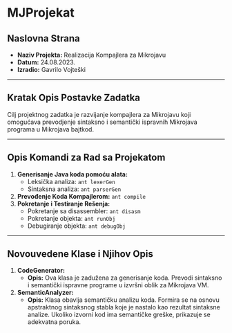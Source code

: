 # MJProjekat

## Naslovna Strana
- **Naziv Projekta:** Realizacija Kompajlera za Mikrojavu
- **Datum:** 24.08.2023.
- **Izradio:** Gavrilo Vojteški

---

## Kratak Opis Postavke Zadatka
Cilj projektnog zadatka je razvijanje kompajlera za Mikrojavu koji omogućava prevodjenje sintaksno i semantički ispravnih Mikrojava programa u Mikrojava bajtkod.

---

## Opis Komandi za Rad sa Projekatom

1. **Generisanje Java koda pomoću alata:**
   - Leksička analiza: `ant lexerGen`
   - Sintaksna analiza: `ant parserGen`
2. **Prevođenje Koda Kompajlerom:** `ant compile`
3. **Pokretanje i Testiranje Rešenja:** 
   - Pokretanje sa disassembler: `ant disasm`
   - Pokretanje objekta: `ant runObj`
   - Debugiranje objekta: `ant debugObj`

---

## Novouvedene Klase i Njihov Opis

1. **CodeGenerator:** 
   - **Opis:** Ova klasa je zadužena za generisanje koda. Prevodi sintaksno i semantički ispravne programe u izvršni oblik za Mikrojava VM. 
2. **SemanticAnalyzer:** 
   - **Opis:** Klasa obavlja semantičku analizu koda. Formira se na osnovu apstraktnog sintaksnog stabla koje je nastalo kao rezultat sintaksne analize. Ukoliko izvorni kod ima semantičke greške, prikazuje se adekvatna poruka.

